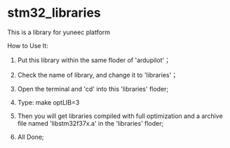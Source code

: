 stm32_libraries
===============

This is a library for yuneec platform


How to Use It:

1. Put this library within the same floder of 'ardupilot'；

2. Check the name of library, and change it to 'libraries'；

3. Open the terminal and 'cd' into this 'libraries' floder;

4. Type: make optLIB=3

5. Then you will get libraries compiled with full optimization 
   and a archive file named 'libstm32f37x.a' in the 'libraries' floder;
   
6. All Done;
